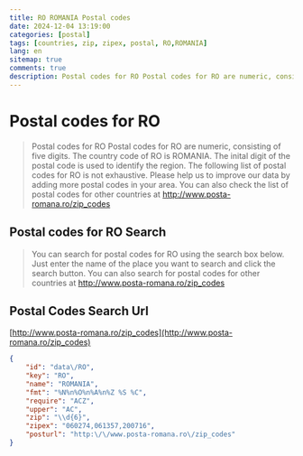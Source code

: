 ```yaml
---
title: RO ROMANIA Postal codes 
date: 2024-12-04 13:19:00
categories: [postal]
tags: [countries, zip, zipex, postal, RO,ROMANIA]
lang: en
sitemap: true
comments: true
description: Postal codes for RO Postal codes for RO are numeric, consisting of five digits. The country code of RO is ROMANIA. The inital digit of the postal code is used to identify the region. The following list of postal codes for RO is not exhaustive. Please help us to improve our data by adding more postal codes in your area. You can also check the list of postal codes for other countries at http://www.posta-romana.ro/zip_codes
---
```


# Postal codes for RO
> Postal codes for RO Postal codes for RO are numeric, consisting of five digits. The country code of RO is ROMANIA. The inital digit of the postal code is used to identify the region. The following list of postal codes for RO is not exhaustive. Please help us to improve our data by adding more postal codes in your area. You can also check the list of postal codes for other countries at http://www.posta-romana.ro/zip_codes

## Postal codes for RO Search 
> You can search for postal codes for RO using the search box below. Just enter the name of the place you want to search and click the search button. You can also search for postal codes for other countries at http://www.posta-romana.ro/zip_codes

## Postal Codes Search Url

[http://www.posta-romana.ro/zip_codes](http://www.posta-romana.ro/zip_codes)
```json
{
    "id": "data\/RO",
    "key": "RO",
    "name": "ROMANIA",
    "fmt": "%N%n%O%n%A%n%Z %S %C",
    "require": "ACZ",
    "upper": "AC",
    "zip": "\\d{6}",
    "zipex": "060274,061357,200716",
    "posturl": "http:\/\/www.posta-romana.ro\/zip_codes"
}
```
